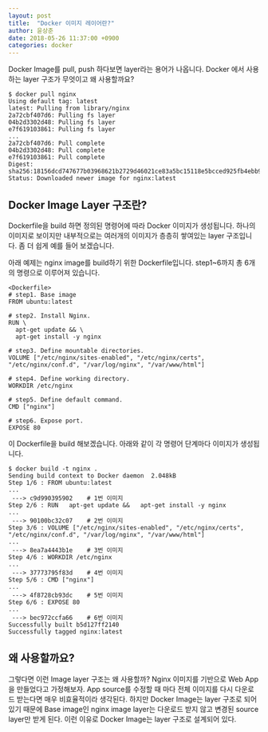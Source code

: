 ```yaml
---
layout: post
title:  "Docker 이미지 레이어란?"
author: 윤상준
date: 2018-05-26 11:37:00 +0900
categories: docker
---
```


Docker Image를 pull, push 하다보면 layer라는 용어가 나옵니다. Docker 에서 사용하는 layer 구조가 무엇이고 왜 사용할까요?

```
$ docker pull nginx
Using default tag: latest
latest: Pulling from library/nginx
2a72cbf407d6: Pulling fs layer
04b2d3302d48: Pulling fs layer
e7f619103861: Pulling fs layer
...
2a72cbf407d6: Pull complete
04b2d3302d48: Pull complete
e7f619103861: Pull complete
Digest: sha256:18156dcd747677b03968621b2729d46021ce83a5bc15118e5bcced925fb4ebb9
Status: Downloaded newer image for nginx:latest
```

## Docker Image Layer 구조란?

Dockerfile을 build 하면 정의된 명령어에 따라 Docker 이미지가 생성됩니다. 하나의 이미지로 보이지만 내부적으로는 여러개의 이미지가 층층히 쌓여있는 layer 구조입니다. 좀 더 쉽게 예를 들어 보겠습니다.

아래 예제는 nginx image를 build하기 위한 Dockerfile입니다. step1~6까지 총 6개의 명령으로 이루어져 있습니다.

```
<Dockerfile>
# step1. Base image
FROM ubuntu:latest

# step2. Install Nginx.
RUN \
  apt-get update && \
  apt-get install -y nginx

# step3. Define mountable directories.
VOLUME ["/etc/nginx/sites-enabled", "/etc/nginx/certs", "/etc/nginx/conf.d", "/var/log/nginx", "/var/www/html"]

# step4. Define working directory.
WORKDIR /etc/nginx

# step5. Define default command.
CMD ["nginx"]

# step6. Expose port.
EXPOSE 80
```

이 Dockerfile을 build 해보겠습니다. 아래와 같이 각 명령어 단계마다 이미지가 생성됩니다.

```
$ docker build -t nginx .
Sending build context to Docker daemon  2.048kB
Step 1/6 : FROM ubuntu:latest
...
 ---> c9d990395902    # 1번 이미지
Step 2/6 : RUN   apt-get update &&   apt-get install -y nginx
...
 ---> 90100bc32c07    # 2번 이미지
Step 3/6 : VOLUME ["/etc/nginx/sites-enabled", "/etc/nginx/certs", "/etc/nginx/conf.d", "/var/log/nginx", "/var/www/html"]
...
 ---> 8ea7a4443b1e    # 3번 이미지
Step 4/6 : WORKDIR /etc/nginx
...
 ---> 37773795f83d    # 4번 이미지
Step 5/6 : CMD ["nginx"]
...
 ---> 4f8728cb93dc    # 5번 이미지
Step 6/6 : EXPOSE 80
...
 ---> bec972ccfa66    # 6번 이미지
Successfully built b5d127ff2140
Successfully tagged nginx:latest
```

## 왜 사용할까요?

그렇다면 이런 Image layer 구조는 왜 사용할까?
Nginx 이미지를 기반으로 Web App을 만들었다고 가정해보자. App source를 수정할 때 마다 전체 이미지를 다시 다운로드 받는다면 매우 비효율적이라 생각된다. 하지만 Docker Image는 layer 구조로 되어있기 때문에 Base image인 nginx image layer는 다운로드 받지 않고 변경된 source layer만 받게 된다. 이런 이유로 Docker Image는 layer 구조로 설계되어 있다.
